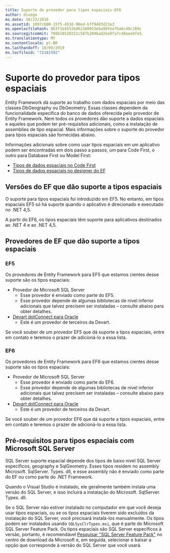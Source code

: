```yaml
---
title: Suporte do provedor para tipos espaciais-EF6
author: divega
ms.date: 10/23/2016
ms.assetid: 1097cb00-15f5-453d-90ed-bff9403d23e3
ms.openlocfilehash: 863f1b4551bd62160915eba90fee7ba6c49c169c
ms.sourcegitcommit: 708b18520321c587b2046ad2ea9fa7c48aeebfe5
ms.translationtype: MT
ms.contentlocale: pt-BR
ms.lasthandoff: 10/09/2019
ms.locfileid: "72181592"
---
```

# <a name="provider-support-for-spatial-types"></a>Suporte do provedor para tipos espaciais
Entity Framework dá suporte ao trabalho com dados espaciais por meio das classes DbGeography ou DbGeometry. Essas classes dependem da funcionalidade específica do banco de dados oferecida pelo provedor de Entity Framework. Nem todos os provedores dão suporte a dados espaciais e aqueles que podem ter pré-requisitos adicionais, como a instalação de assemblies de tipo espacial. Mais informações sobre o suporte do provedor para tipos espaciais são fornecidas abaixo.  

Informações adicionais sobre como usar tipos espaciais em um aplicativo podem ser encontradas em dois passo a passos, um para Code First, o outro para Database First ou Model First:  

- [Tipos de dados espaciais no Code First](~/ef6/modeling/code-first/data-types/spatial.md)  
- [Tipos de dados espaciais no designer do EF](~/ef6/modeling/designer/data-types/spatial.md)  

## <a name="ef-releases-that-support-spatial-types"></a>Versões do EF que dão suporte a tipos espaciais  

O suporte para tipos espaciais foi introduzido em EF5. No entanto, em tipos espaciais EF5 só há suporte quando o aplicativo é direcionado e executado no .NET 4,5.  

A partir do EF6, os tipos espaciais têm suporte para aplicativos destinados ao .NET 4 e ao .NET 4,5.  

## <a name="ef-providers-that-support-spatial-types"></a>Provedores de EF que dão suporte a tipos espaciais  

### <a name="ef5"></a>EF5  

Os provedores de Entity Framework para EF5 que estamos cientes desse suporte são os tipos espaciais:  

- Provedor de Microsoft SQL Server  
    - Esse provedor é enviado como parte do EF5.  
    - Esse provedor depende de algumas bibliotecas de nível inferior adicionais que talvez precisem ser instaladas – consulte abaixo para obter detalhes.  
- [Devart dotConnect para Oracle](https://www.devart.com/dotconnect/oracle/)  
    - Este é um provedor de terceiros da Devart.  

Se você souber de um provedor EF5 que dá suporte a tipos espaciais, entre em contato e teremos o prazer de adicioná-lo a essa lista.  

### <a name="ef6"></a>EF6  

Os provedores de Entity Framework para EF6 que estamos cientes desse suporte são os tipos espaciais:  

- Provedor de Microsoft SQL Server  
    - Esse provedor é enviado como parte do EF6.  
    - Esse provedor depende de algumas bibliotecas de nível inferior adicionais que talvez precisem ser instaladas – consulte abaixo para obter detalhes.  
- [Devart dotConnect para Oracle](https://www.devart.com/dotconnect/oracle/)  
    - Este é um provedor de terceiros da Devart.  

Se você souber de um provedor EF6 que dá suporte a tipos espaciais, entre em contato e teremos o prazer de adicioná-lo a essa lista.  

## <a name="prerequisites-for-spatial-types-with-microsoft-sql-server"></a>Pré-requisitos para tipos espaciais com Microsoft SQL Server  

SQL Server suporte espacial depende dos tipos de baixo nível SQL Server específicos, geography e SqlGeometry. Esses tipos residem no assembly Microsoft. SqlServer. Types. dll, e esse assembly não é enviado como parte do EF ou como parte do .NET Framework.  

Quando o Visual Studio é instalado, ele geralmente também instala uma versão do SQL Server, e isso incluirá a instalação do Microsoft. SqlServer. Types. dll.  

Se o SQL Server não estiver instalado no computador em que você deseja usar tipos espaciais, ou se os tipos espaciais tiverem sido excluídos da instalação do SQL Server, você precisará instalá-los manualmente. Os tipos podem ser instalados usando `SQLSysClrTypes.msi`, que é parte do Microsoft SQL Server Feature Pack. Os tipos espaciais são SQL Server específicos à versão, portanto, é recomendável [Pesquisar "SQL Server Feature Pack"](https://www.microsoft.com/search/result.aspx?q=sql+server+feature+pack) no centro de download da Microsoft e, em seguida, selecionar e baixar a opção que corresponde à versão do SQL Server que você usará.
